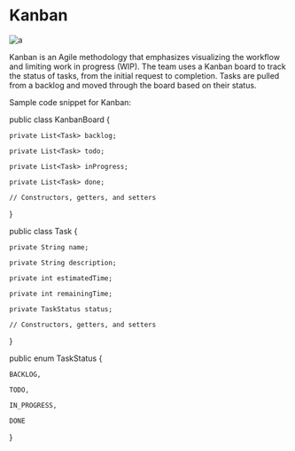 # Kanban

![a](https://user-images.githubusercontent.com/116082827/235103717-ff687d8d-1cb0-487d-8038-7b61537433cf.png)


Kanban is an Agile methodology that emphasizes visualizing the workflow and limiting work in progress (WIP). The team uses a Kanban board to track the status of tasks, from the initial request to completion. Tasks are pulled from a backlog and moved through the board based on their status.

Sample code snippet for Kanban:



public class KanbanBoard {

    private List<Task> backlog;

    private List<Task> todo;

    private List<Task> inProgress;

    private List<Task> done;

    // Constructors, getters, and setters

}

public class Task {

    private String name;

    private String description;

    private int estimatedTime;

    private int remainingTime;

    private TaskStatus status;

    // Constructors, getters, and setters

}

public enum TaskStatus {

    BACKLOG,

    TODO,

    IN_PROGRESS,

    DONE

}
